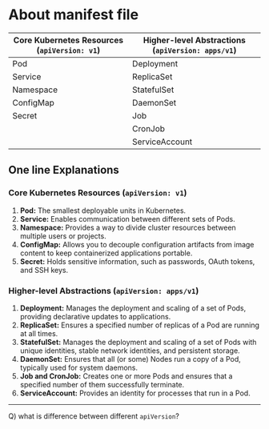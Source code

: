 # About manifest file

| Core Kubernetes Resources (`apiVersion: v1`) | Higher-level Abstractions (`apiVersion: apps/v1`) |
| -------------------------------------------- | ------------------------------------------------- |
| Pod                                          | Deployment                                        |
| Service                                      | ReplicaSet                                        |
| Namespace                                    | StatefulSet                                       |
| ConfigMap                                    | DaemonSet                                         |
| Secret                                       | Job                                               |
|                                              | CronJob                                           |
|                                              | ServiceAccount                                    |

## One line Explanations

### Core Kubernetes Resources (`apiVersion: v1`)

1. **Pod:** The smallest deployable units in Kubernetes.
2. **Service:** Enables communication between different sets of Pods.
3. **Namespace:** Provides a way to divide cluster resources between multiple users or projects.
4. **ConfigMap:** Allows you to decouple configuration artifacts from image content to keep containerized applications portable.
5. **Secret:** Holds sensitive information, such as passwords, OAuth tokens, and SSH keys.

### Higher-level Abstractions (`apiVersion: apps/v1`)

1. **Deployment:** Manages the deployment and scaling of a set of Pods, providing declarative updates to applications.
2. **ReplicaSet:** Ensures a specified number of replicas of a Pod are running at all times.
3. **StatefulSet:** Manages the deployment and scaling of a set of Pods with unique identities, stable network identities, and persistent storage.
4. **DaemonSet:** Ensures that all (or some) Nodes run a copy of a Pod, typically used for system daemons.
5. **Job and CronJob:** Creates one or more Pods and ensures that a specified number of them successfully terminate.
6. **ServiceAccount:** Provides an identity for processes that run in a Pod.

---

Q) what is difference between different `apiVersion`?
